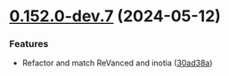 # [0.152.0-dev.7](https://github.com/anddea/revanced-integrations/compare/v0.152.0-dev.6...v0.152.0-dev.7) (2024-05-12)


### Features

* Refactor and match ReVanced and inotia ([30ad38a](https://github.com/anddea/revanced-integrations/commit/30ad38a6d6cac331ede9b515576208dc855853a2))
